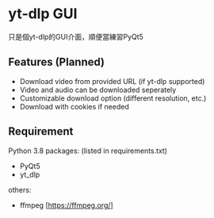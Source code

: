 # yt-dlp GUI

只是個yt-dlp的GUI介面，順便當練習PyQt5

## Features (Planned)

- Download video from provided URL (if yt-dlp supported)
- Video and audio can be downloaded seperately
- Customizable download option (different resolution, etc.)
- Download with cookies if needed

## Requirement

Python 3.8 packages: (listed in requirements.txt)

- PyQt5
- yt_dlp

others:

- ffmpeg [https://ffmpeg.org/]
